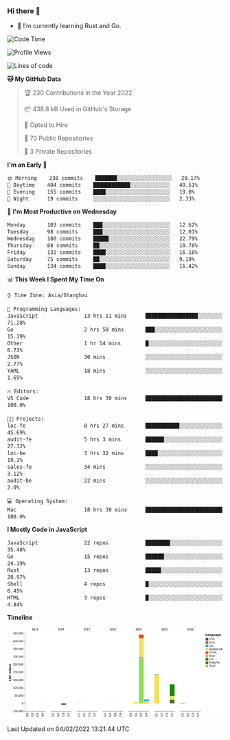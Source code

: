 ### Hi there 👋

- 🌱 I’m currently learning Rust and Go.

<!--START_SECTION:waka-->
![Code Time](http://img.shields.io/badge/Code%20Time-190%20hrs%2018%20mins-blue)

![Profile Views](http://img.shields.io/badge/Profile%20Views-1-blue)

![Lines of code](https://img.shields.io/badge/From%20Hello%20World%20I%27ve%20Written-781%20Thousand%20lines%20of%20code-blue)

**🐱 My GitHub Data** 

> 🏆 230 Contributions in the Year 2022
 > 
> 📦 438.8 kB Used in GitHub's Storage 
 > 
> 💼 Opted to Hire
 > 
> 📜 70 Public Repositories 
 > 
> 🔑 3 Private Repositories  
 > 
**I'm an Early 🐤** 

```text
🌞 Morning    238 commits    ███████░░░░░░░░░░░░░░░░░░   29.17% 
🌆 Daytime    404 commits    ████████████░░░░░░░░░░░░░   49.51% 
🌃 Evening    155 commits    ████░░░░░░░░░░░░░░░░░░░░░   19.0% 
🌙 Night      19 commits     ░░░░░░░░░░░░░░░░░░░░░░░░░   2.33%

```
📅 **I'm Most Productive on Wednesday** 

```text
Monday       103 commits    ███░░░░░░░░░░░░░░░░░░░░░░   12.62% 
Tuesday      98 commits     ███░░░░░░░░░░░░░░░░░░░░░░   12.01% 
Wednesday    186 commits    █████░░░░░░░░░░░░░░░░░░░░   22.79% 
Thursday     88 commits     ██░░░░░░░░░░░░░░░░░░░░░░░   10.78% 
Friday       132 commits    ████░░░░░░░░░░░░░░░░░░░░░   16.18% 
Saturday     75 commits     ██░░░░░░░░░░░░░░░░░░░░░░░   9.19% 
Sunday       134 commits    ████░░░░░░░░░░░░░░░░░░░░░   16.42%

```


📊 **This Week I Spent My Time On** 

```text
⌚︎ Time Zone: Asia/Shanghai

💬 Programming Languages: 
JavaScript               13 hrs 11 mins      █████████████████░░░░░░░░   71.28% 
Go                       2 hrs 50 mins       ███░░░░░░░░░░░░░░░░░░░░░░   15.39% 
Other                    1 hr 14 mins        █░░░░░░░░░░░░░░░░░░░░░░░░   6.73% 
JSON                     30 mins             ░░░░░░░░░░░░░░░░░░░░░░░░░   2.77% 
YAML                     18 mins             ░░░░░░░░░░░░░░░░░░░░░░░░░   1.65%

🔥 Editors: 
VS Code                  18 hrs 30 mins      █████████████████████████   100.0%

🐱‍💻 Projects: 
loc-fe                   8 hrs 27 mins       ███████████░░░░░░░░░░░░░░   45.69% 
audit-fe                 5 hrs 3 mins        ██████░░░░░░░░░░░░░░░░░░░   27.32% 
loc-be                   3 hrs 32 mins       ████░░░░░░░░░░░░░░░░░░░░░   19.1% 
sales-fe                 34 mins             ░░░░░░░░░░░░░░░░░░░░░░░░░   3.12% 
audit-be                 22 mins             ░░░░░░░░░░░░░░░░░░░░░░░░░   2.0%

💻 Operating System: 
Mac                      18 hrs 30 mins      █████████████████████████   100.0%

```

**I Mostly Code in JavaScript** 

```text
JavaScript               22 repos            ████████░░░░░░░░░░░░░░░░░   35.48% 
Go                       15 repos            ██████░░░░░░░░░░░░░░░░░░░   24.19% 
Rust                     13 repos            █████░░░░░░░░░░░░░░░░░░░░   20.97% 
Shell                    4 repos             █░░░░░░░░░░░░░░░░░░░░░░░░   6.45% 
HTML                     3 repos             █░░░░░░░░░░░░░░░░░░░░░░░░   4.84%

```


**Timeline**

![Chart not found](https://raw.githubusercontent.com/elton/elton/main/charts/bar_graph.png) 


 Last Updated on 04/02/2022 13:21:44 UTC
<!--END_SECTION:waka-->

<!--
**elton/elton** is a ✨ _special_ ✨ repository because its `README.md` (this file) appears on your GitHub profile.

Here are some ideas to get you started:

- 🔭 I’m currently working on ...
- 🌱 I’m currently learning ...
- 👯 I’m looking to collaborate on ...
- 🤔 I’m looking for help with ...
- 💬 Ask me about ...
- 📫 How to reach me: ...
- 😄 Pronouns: ...
- ⚡ Fun fact: ...
-->
